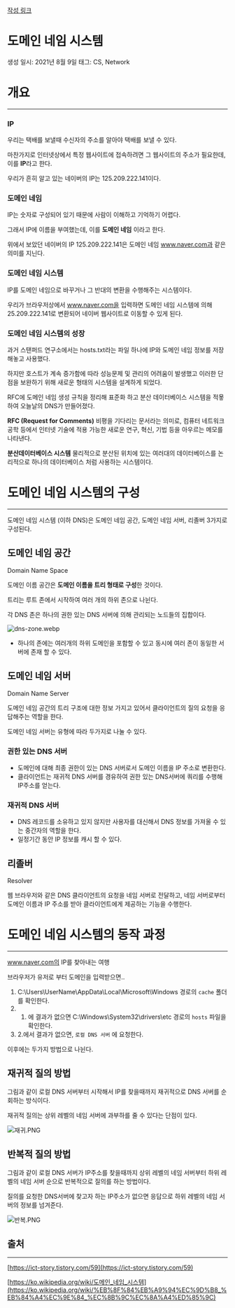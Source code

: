 [작성 링크](https://delirious-sock-4dc.notion.site/f9fb81c1201e4a988ff3ad3a4fa21303)

# 도메인 네임 시스템

생성 일시: 2021년 8월 9일
태그: CS, Network

# 개요

---

### IP

우리는 택배를 보낼때 수신자의 주소를 알아야 택배를 보낼 수 있다. 

마찬가지로 인터넷상에서 특정 웹사이트에 접속하려면 그 웹사이트의 주소가 필요한데, 이를 **IP**라고 한다.

우리가 흔히 알고 있는 네이버의 IP는 125.209.222.141이다.

### 도메인 네임

IP는 숫자로 구성되어 있기 때문에 사람이 이해하고 기억하기 어렵다.

그래서 IP에 이름을 부여했는데, 이를 **도메인 네임** 이라고 한다.

위에서 보았던 네이버의 IP 125.209.222.141은 도메인 네임 www.naver.com과 같은 의미를 지닌다.

### 도메인 네임 시스템

IP를 도메인 네임으로 바꾸거나 그 반대의 변환을 수행해주는 시스템이다.

우리가 브라우저상에서 www.naver.com을 입력하면 도메인 네임 시스템에 의해 25.209.222.141로 변환되어 네이버 웹사이트로 이동할 수 있게 된다.

### 도메인 네임 시스템의 성장

과거 스탠퍼드 연구소에서는 hosts.txt라는 파일 하나에 IP와 도메인 네임 정보를 저장해놓고 사용했다.

하지만 호스트가 계속 증가함에 따라 성능문제 및 관리의 어려움이 발생했고 이러한 단점을 보완하기 위해 새로운 형태의 시스템을 설계하게 되었다.

RFC에 도메인 네임 생성 규칙을 정리해 표준화 하고 분산 데이터베이스 시스템을 적욯하여 오늘날의 DNS가 만들어졌다.

**RFC (Request for Comments)**
비평을 기다리는 문서라는 의미로, 컴퓨터 네트워크 공학 등에서 인터넷 기술에 적용 가능한 새로운 연구, 혁신, 기법 등을 아우르는 메모를 나타낸다.

**분산데이터베이스 시스템**
물리적으로 분산된 위치에 있는 여러대의 데이터베이스를 논리적으로 하나의 데이터베이스 처럼 사용하는 시스템이다.

# 도메인 네임 시스템의 구성

---

도메인 네임 시스템 (이하 DNS)은 도메인 네임 공간, 도메인 네임 서버, 리졸버  3가지로 구성된다.

## 도메인 네임 공간
Domain Name Space

도메인 이름 공간은 **도메인 이름을 트리 형태로 구성**한 것이다.

트리는 루트 존에서 시작하여 여러 개의 하위 존으로 나뉜다. 

각 DNS 존은 하나의 권한 있는 DNS 서버에 의해 관리되는 노드들의 집합이다.

![dns-zone.webp](%E1%84%83%E1%85%A9%E1%84%86%E1%85%A6%E1%84%8B%E1%85%B5%E1%86%AB%20%E1%84%82%E1%85%A6%E1%84%8B%E1%85%B5%E1%86%B7%20%E1%84%89%E1%85%B5%E1%84%89%E1%85%B3%E1%84%90%E1%85%A6%E1%86%B7%20e78ec206827b48a8887080547d58f8b7/dns-zone.webp)

- 하나의 존에는 여러개의 하위 도메인을 포함할 수 있고 동시에 여러 존이 동일한 서버에 존재 할 수 있다.

## 도메인 네임 서버
Domain Name Server

도메인 네임 공간의 트리 구조에 대한 정보 가지고 있어서 클라이언트의 질의 요청을 응답해주는 역할을 한다.

도메인 네임 서버는 유형에 따라 두가지로 나눌 수 있다.

### 권한 있는 DNS 서버

- 도메인에 대해 최종 권한이 있는 DNS 서버로서 도메인 이름을 IP 주소로 변환한다.
- 클라이언트는 재귀적 DNS 서버를 경유하여 권한 있는 DNS서버에 쿼리를 수행해 IP주소를 얻는다.

### 재귀적 DNS 서버

- DNS 레코드를 소유하고 있지 않지만 사용자를 대신해서 DNS 정보를 가져올 수 있는 중간자의 역할을 한다.
- 일정기간 동안 IP 정보를 캐시 할 수 있다.

## 리졸버
Resolver

웹 브라우저와 같은 DNS 클라이언트의 요청을 네임 서버로 전달하고, 네임 서버로부터 도메인 이름과 IP 주소를 받아 클라이언트에게 제공하는 기능을 수행한다.

# 도메인 네임 시스템의 동작 과정

---

www.naver.com의 IP를 찾아내는 여행

브라우저가 유저로 부터 도메인을 입력받으면..

1. C:\Users\UserName\AppData\Local\Microsoft\Windows 경로의 `cache` 폴더를 확인한다.
2. 1. 에 결과가 없으면 C:\Windows\System32\drivers\etc 경로의 `hosts` 파일을 확인한다.
3. 2.에서 결과가 없으면, `로컬 DNS 서버` 에 요청한다. 

이후에는 두가지 방법으로 나뉜다.

## 재귀적 질의 방법

그림과 같이 로컬 DNS 서버부터 시작해서 IP를 찾을때까지 재귀적으로 DNS 서버를 순회하는 방식이다.

재귀적 질의는 상위 레벨의 네임 서버에 과부하를 줄 수 있다는 단점이 있다.

![재귀.PNG](https://user-images.githubusercontent.com/49011919/129350830-4dd10634-ad1e-4c36-b8b9-16f4bc91a532.png)

## 반복적 질의 방법

그림과 같이 로컬 DNS 서버가 IP주소를 찾을때까지 상위 레벨의 네임 서버부터 하위 레벨의 네임 서버 순으로 반복적으로 질의를 하는 방법이다.

질의를 요청한 DNS서버에 찾고자 하는 IP주소가 없으면 응답으로 하위 레벨의 네임 서버의 정보를 넘겨준다.

![반복.PNG](https://user-images.githubusercontent.com/49011919/129350837-69bfffb4-573c-4520-9edc-ab12c250c046.png)

## 출처

---

[https://ict-story.tistory.com/59](https://ict-story.tistory.com/59)

[https://ko.wikipedia.org/wiki/도메인_네임_시스템](https://ko.wikipedia.org/wiki/%EB%8F%84%EB%A9%94%EC%9D%B8_%EB%84%A4%EC%9E%84_%EC%8B%9C%EC%8A%A4%ED%85%9C)